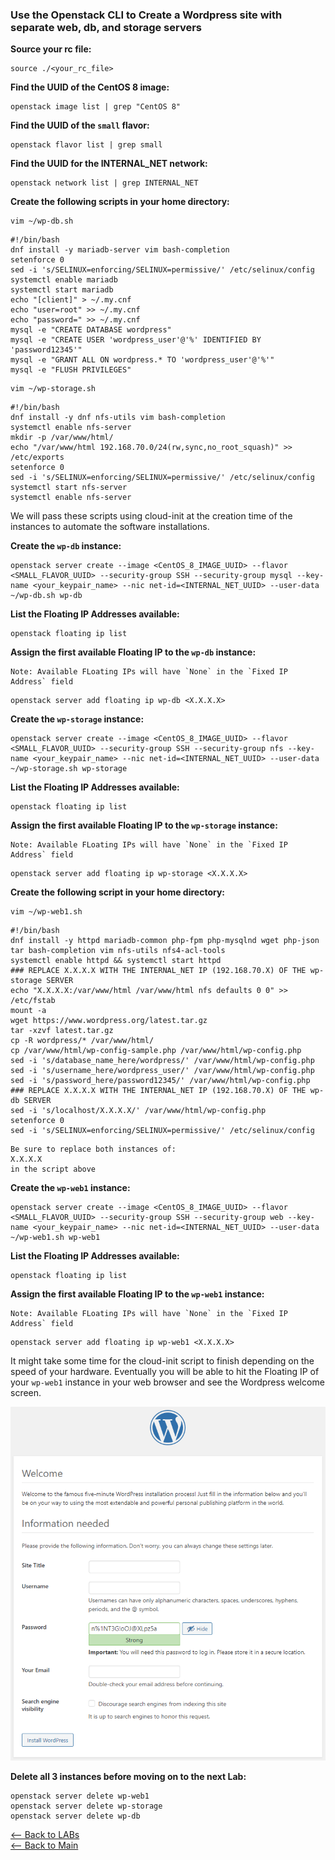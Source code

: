 ### Use the Openstack CLI to Create a Wordpress site with separate web, db, and storage servers

**Source your rc file:**
```
source ./<your_rc_file>
```

**Find the UUID of the CentOS 8 image:**
```
openstack image list | grep "CentOS 8"
```

**Find the UUID of the `small` flavor:**
```
openstack flavor list | grep small
```

**Find the UUID for the INTERNAL_NET network:**
```
openstack network list | grep INTERNAL_NET
```

**Create the following scripts in your home directory:**
```
vim ~/wp-db.sh
```
```
#!/bin/bash
dnf install -y mariadb-server vim bash-completion
setenforce 0
sed -i 's/SELINUX=enforcing/SELINUX=permissive/' /etc/selinux/config
systemctl enable mariadb
systemctl start mariadb
echo "[client]" > ~/.my.cnf
echo "user=root" >> ~/.my.cnf
echo "password=" >> ~/.my.cnf
mysql -e "CREATE DATABASE wordpress"
mysql -e "CREATE USER 'wordpress_user'@'%' IDENTIFIED BY 'password12345'"
mysql -e "GRANT ALL ON wordpress.* TO 'wordpress_user'@'%'"
mysql -e "FLUSH PRIVILEGES"
```
```
vim ~/wp-storage.sh
```
```
#!/bin/bash
dnf install -y dnf nfs-utils vim bash-completion
systemctl enable nfs-server
mkdir -p /var/www/html/
echo "/var/www/html 192.168.70.0/24(rw,sync,no_root_squash)" >> /etc/exports
setenforce 0
sed -i 's/SELINUX=enforcing/SELINUX=permissive/' /etc/selinux/config
systemctl start nfs-server
systemctl enable nfs-server
```

We will pass these scripts using cloud-init at the creation time of the instances to automate the software installations.

**Create the `wp-db` instance:**
```
openstack server create --image <CentOS_8_IMAGE_UUID> --flavor <SMALL_FLAVOR_UUID> --security-group SSH --security-group mysql --key-name <your_keypair_name> --nic net-id=<INTERNAL_NET_UUID> --user-data ~/wp-db.sh wp-db
```

**List the Floating IP Addresses available:**
```
openstack floating ip list
```

**Assign the first available Floating IP to the `wp-db` instance:**
```
Note: Available FLoating IPs will have `None` in the `Fixed IP Address` field
```
```
openstack server add floating ip wp-db <X.X.X.X>
```

**Create the `wp-storage` instance:**
```
openstack server create --image <CentOS_8_IMAGE_UUID> --flavor <SMALL_FLAVOR_UUID> --security-group SSH --security-group nfs --key-name <your_keypair_name> --nic net-id=<INTERNAL_NET_UUID> --user-data ~/wp-storage.sh wp-storage
```

**List the Floating IP Addresses available:**
```
openstack floating ip list
```

**Assign the first available Floating IP to the `wp-storage` instance:**
```
Note: Available FLoating IPs will have `None` in the `Fixed IP Address` field
```
```
openstack server add floating ip wp-storage <X.X.X.X>
```

**Create the following script in your home directory:**
```
vim ~/wp-web1.sh
```
```
#!/bin/bash
dnf install -y httpd mariadb-common php-fpm php-mysqlnd wget php-json tar bash-completion vim nfs-utils nfs4-acl-tools
systemctl enable httpd && systemctl start httpd
### REPLACE X.X.X.X WITH THE INTERNAL_NET IP (192.168.70.X) OF THE wp-storage SERVER
echo "X.X.X.X:/var/www/html /var/www/html nfs defaults 0 0" >> /etc/fstab
mount -a
wget https://www.wordpress.org/latest.tar.gz
tar -xzvf latest.tar.gz
cp -R wordpress/* /var/www/html/
cp /var/www/html/wp-config-sample.php /var/www/html/wp-config.php
sed -i 's/database_name_here/wordpress/' /var/www/html/wp-config.php
sed -i 's/username_here/wordpress_user/' /var/www/html/wp-config.php
sed -i 's/password_here/password12345/' /var/www/html/wp-config.php
### REPLACE X.X.X.X WITH THE INTERNAL_NET IP (192.168.70.X) OF THE wp-db SERVER
sed -i 's/localhost/X.X.X.X/' /var/www/html/wp-config.php
setenforce 0
sed -i 's/SELINUX=enforcing/SELINUX=permissive/' /etc/selinux/config
```
```
Be sure to replace both instances of:
X.X.X.X
in the script above
```

**Create the `wp-web1` instance:**
```
openstack server create --image <CentOS_8_IMAGE_UUID> --flavor <SMALL_FLAVOR_UUID> --security-group SSH --security-group web --key-name <your_keypair_name> --nic net-id=<INTERNAL_NET_UUID> --user-data ~/wp-web1.sh wp-web1
```

**List the Floating IP Addresses available:**
```
openstack floating ip list
```

**Assign the first available Floating IP to the `wp-web1` instance:**
```
Note: Available FLoating IPs will have `None` in the `Fixed IP Address` field
```
```
openstack server add floating ip wp-web1 <X.X.X.X>
```

It might take some time for the cloud-init script to finish depending on the speed of your hardware. Eventually you will be able to hit the Floating IP of your `wp-web1` instance in your web browser and see the Wordpress welcome screen.

![](screenshots/19.png)  
  
**Delete all 3 instances before moving on to the next Lab:**  
```
openstack server delete wp-web1
openstack server delete wp-storage
openstack server delete wp-db
```  
  

[<-- Back to LABs](../README.md)  
[<-- Back to Main](../../README.md)
